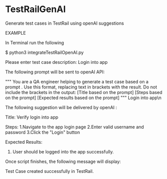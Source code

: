 # TestRailGenAI
Generate test cases in TestRail using openAI suggestions

EXAMPLE

In Terminal run the following

$ python3 integrateTestRailOpenAI.py

Please enter test case description: Login into app

The following prompt will be sent to openAI API:

"""
You are a QA engineer helping to generate a test case based on a prompt . Use this format, replacing text in brackets with the result. Do not include the brackets in the output:
 [Title based on the prompt]
 [Steps based on the prompt]
 [Expected results based on the prompt]
"""
Login into app\n

The following suggestion will be delivered by openAI :

Title: Verify login into app 

Steps:
1.Navigate to the app login page
2.Enter valid username and password
3.Click the "Login" button

Expected Results:
1. User should be logged into the app successfully.

Once script finishes, the following message will display:

Test Case created successfully in TestRail.
